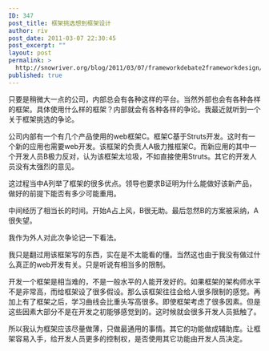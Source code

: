 ```yaml
---
ID: 347
post_title: 框架挑选想到框架设计
author: riv
post_date: 2011-03-07 22:30:45
post_excerpt: ""
layout: post
permalink: >
  http://snowriver.org/blog/2011/03/07/frameworkdebate2frameworkdesign/
published: true
---
```

只要是稍微大一点的公司，内部总会有各种这样的平台。当然外部也会有各种各样的框架。具体使用什么样的框架？内部就会有各种各样的争论。我最近就听到一个关于框架挑选的争论。

公司内部有一个有几个产品使用的web框架C。框架C基于Struts开发。这时有一个新的应用也需要web开发。该框架的负责人A极力推框架C。而新应用的其中一个开发人员B极力反对，认为该框架太垃圾，不如直接使用Struts。其它的开发人员没有太强烈的意见。

这过程当中A列举了框架的很多优点。领导也要求B证明为什么能做好该新产品，做好的前提下能否有多少可能重用。

中间经历了相当长的时间。开始A占上风，B很无助。最后忽然B的方案被采纳，A很失望。

我作为外人对此次争论记一下看法。

我只是翻过用该框架写的东西，实在是不太能看的懂。当然这也由于我没有做过什么真正的web开发有关。只是听说有相当多的限制。

开发一个框架是相当难的，不是一般水平的人能开发好的。如果框架的架构师水平不是非常高，而给框架设了很多假设。那么该框架往往会给人很多限制的感觉。再加上有了框架之后，学习曲线会比重头写高很多。即使框架考虑了很多因素。但是这些因素大部分不是在开发之初能够感觉到的。这时候就会很多开发人员抵触了。

所以我认为框架应该尽量做薄，只做最通用的事情。其它的功能做成辅助库。让框架容易入手，给开发人员更多的控制权，是否使用其它功能由开发人员决定。